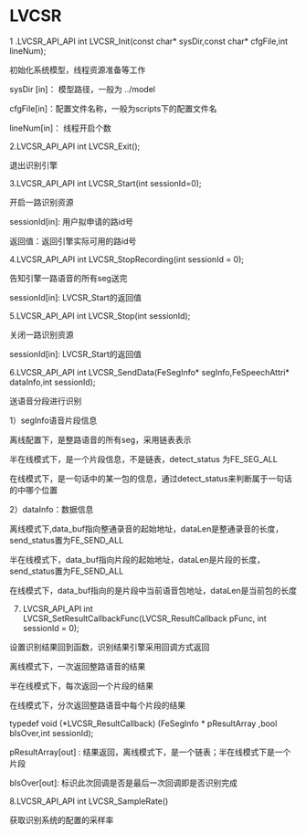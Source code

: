# LVCSR
1 .LVCSR_API_API int LVCSR_Init(const char* sysDir,const char*  cfgFile,int lineNum);

初始化系统模型，线程资源准备等工作

sysDir [in]： 模型路径，一般为 ../model

cfgFile[in]：配置文件名称，一般为scripts下的配置文件名

lineNum[in]： 线程开启个数


2.LVCSR_API_API int LVCSR_Exit();

退出识别引擎

3.LVCSR_API_API int LVCSR_Start(int sessionId=0);

开启一路识别资源

sessionId[in]: 用户拟申请的路id号

返回值：返回引擎实际可用的路id号


4.LVCSR_API_API int LVCSR_StopRecording(int sessionId = 0);

告知引擎一路语音的所有seg送完

sessionId[in]: LVCSR_Start的返回值

5.LVCSR_API_API int LVCSR_Stop(int sessionId);

关闭一路识别资源

sessionId[in]: LVCSR_Start的返回值

6.LVCSR_API_API int LVCSR_SendData(FeSegInfo* segInfo,FeSpeechAttri* dataInfo,int sessionId);

送语音分段进行识别

1）segInfo语音片段信息

离线配置下，是整路语音的所有seg，采用链表表示

半在线模式下，是一个片段信息，不是链表，detect_status 为FE_SEG_ALL

在线模式下，是一句话中的某一包的信息，通过detect_status来判断属于一句话的中哪个位置

2）dataInfo：数据信息

离线模式下,data_buf指向整通录音的起始地址，dataLen是整通录音的长度，send_status置为FE_SEND_ALL

半在线模式下，data_buf指向片段的起始地址，dataLen是片段的长度，send_status置为FE_SEND_ALL

在线模式下，data_buf指向的是片段中当前语音包地址，dataLen是当前包的长度

7. LVCSR_API_API int LVCSR_SetResultCallbackFunc(LVCSR_ResultCallback pFunc, int sessionId = 0);

设置识别结果回到函数，识别结果引擎采用回调方式返回

离线模式下，一次返回整路语音的结果

半在线模式下，每次返回一个片段的结果

在线模式下，分次返回整路语音中每个片段的结果

typedef void (*LVCSR_ResultCallback) (FeSegInfo * pResultArray ,bool bIsOver,int sessionId);   

pResultArray[out] : 结果返回，离线模式下，是一个链表；半在线模式下是一个片段

bIsOver[out]: 标识此次回调是否是最后一次回调即是否识别完成

8.LVCSR_API_API int LVCSR_SampleRate()

获取识别系统的配置的采样率
